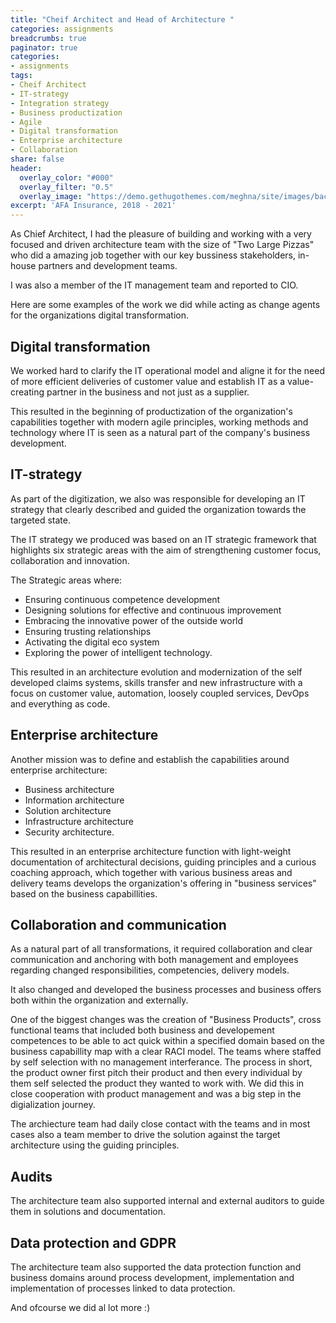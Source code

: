 ```yaml
---
title: "Cheif Architect and Head of Architecture "
categories: assignments
breadcrumbs: true
paginator: true
categories: 
- assignments
tags:
- Cheif Architect
- IT-strategy
- Integration strategy
- Business productization
- Agile
- Digital transformation
- Enterprise architecture
- Collaboration
share: false
header:
  overlay_color: "#000"
  overlay_filter: "0.5"
  overlay_image: "https://demo.gethugothemes.com/meghna/site/images/backgrounds/hero-area.jpg"
excerpt: 'AFA Insurance, 2018 - 2021'
---
```

As Chief Architect, I had the pleasure of building and working with a very focused and driven architecture team with the size of "Two Large Pizzas" who did a amazing job together with our key bussiness stakeholders, in-house partners and development teams.

I was also a member of the IT management team and reported to CIO.

Here are some examples of the work we did while acting as change agents for the organizations digital transformation.

## Digital transformation
We worked hard to clarify the IT operational model and aligne it for the need of 
more efficient deliveries of customer value and establish IT as a value-creating 
partner in the business and not just as a supplier.

This resulted in the beginning of productization of the organization's capabilities 
together with modern agile principles, working methods and technology where IT is 
seen as a natural part of the company's business development.


## IT-strategy

As part of the digitization, we also was responsible for developing an IT strategy that 
clearly described and guided the organization towards the targeted state.

The IT strategy we produced was based on an IT strategic framework that highlights six strategic areas 
with the aim of strengthening customer focus, collaboration and innovation. 

The Strategic areas where:

- Ensuring continuous competence development
- Designing solutions for effective and continuous improvement
- Embracing the innovative power of the outside world
- Ensuring trusting relationships
- Activating the digital eco system
- Exploring the power of intelligent technology.

This resulted in an architecture evolution and modernization of the self developed claims systems, skills transfer and new infrastructure with a focus on customer value, automation, loosely coupled services, DevOps and everything as code.


## Enterprise architecture

Another mission was to define and establish the capabilities around enterprise architecture:

- Business architecture
- Information architecture
- Solution architecture
- Infrastructure architecture
- Security architecture.

This resulted in an enterprise architecture function with light-weight 
documentation of architectural decisions, guiding principles and a curious coaching 
approach, which together with various business areas and delivery teams develops the 
organization's offering in "business services" based on the business capabillities.

## Collaboration and communication

As a natural part of all transformations, it required collaboration 
and clear communication and anchoring with both management and employees 
regarding changed responsibilities, competencies, delivery models. 

It also changed and developed the business processes and business offers both within the 
organization and externally.

One of the biggest changes was the creation of "Business Products", cross functional teams that included both business and developement competences to be able to act quick within a specified domain based on the business capabillity map with a clear RACI model. The teams where staffed by self selection with no management interferance. The process in short, the product owner first pitch their product and then every individual by them self selected the product they wanted to work with. We did this in close cooperation with product management and was a big step in the digialization journey. 

The archiecture team had daily close contact with the teams and in most cases also a team member to drive the solution against the target architecture using the guiding principles.

## Audits

The architecture team also supported internal and external auditors to guide them in solutions and documentation.


## Data protection and GDPR

The architecture team also supported the data protection function and business domains around process development, implementation and implementation of processes linked to data protection.

And ofcourse we did al lot more :)
